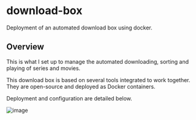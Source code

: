 # download-box

Deployment of an automated download box using docker.

## Overview

This is what I set up to manage the automated downloading, sorting and playing of series and movies.

This download box is based on several tools integrated to work together. They are open-source and deployed as Docker containers.

Deployment and configuration are detailed below.

![image](https://user-images.githubusercontent.com/77978931/222267317-6fdcfc7d-6e74-48ba-827d-9d8b5aa9b9ab.png)

